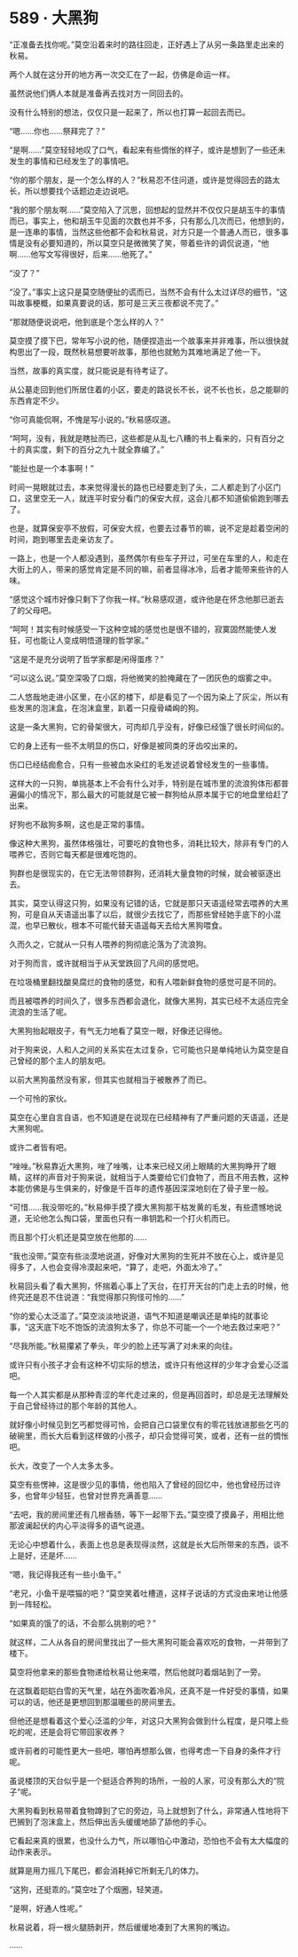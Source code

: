 # 589 · 大黑狗

“正准备去找你呢。”莫空沿着来时的路往回走，正好遇上了从另一条路里走出来的秋易。

两个人就在这分开的地方再一次交汇在了一起，仿佛是命运一样。

虽然说他们俩人本就是准备再去找对方一同回去的。

没有什么特别的想法，仅仅只是一起来了，所以也打算一起回去而已。

“嗯……你也……祭拜完了？”

“是啊……”莫空轻轻地叹了口气，看起来有些惆怅的样子，或许是想到了一些还未发生的事情和已经发生了的事情吧。

“你的那个朋友，是一个怎么样的人？”秋易忍不住问道，或许是觉得回去的路太长，所以想要找个话题边走边说吧。

“我的那个朋友啊……”莫空陷入了沉思，回想起的显然并不仅仅只是胡玉牛的事情而已，事实上，他和胡玉牛见面的次数也并不多，只有那么几次而已，他想到的，是一连串的事情，当然这些他都不会和秋易说，对方只是一个普通人而已，很多事情是没有必要知道的，所以莫空只是微微笑了笑，带着些许的调侃说道，“他啊……他写文写得很好，后来……他死了。”

“没了？”

“没了。”事实上这只是莫空随便扯的谎而已，当然不会有什么太过详尽的细节，“这叫故事梗概，如果真要说的话，那可是三天三夜都说不完了。”

“那就随便说说吧，他到底是个怎么样的人？”

莫空摸了摸下巴，常年写小说的他，随便捏造出一个故事来并非难事，所以很快就构思出了一段，既然秋易想要听故事，那他也就勉为其难地满足了他一下。

当然，故事的真实度，就只能说是有待考证了。

从公墓走回到他们所居住着的小区，要走的路说长不长，说不长也长，总之能聊的东西肯定不少。

“你可真能侃啊，不愧是写小说的。”秋易感叹道。

“呵呵，没有，我就是瞎扯而已，这些都是从乱七八糟的书上看来的，只有百分之十的真实度，剩下的百分之九十就全靠编了。”

“能扯也是一个本事啊！”

时间一晃眼就过去，本来觉得漫长的路也已经要走到了头，二人都走到了小区门口，这里空无一人，就连平时安分看门的保安大叔，这会儿都不知道偷偷跑到哪去了。

也是，就算保安亭不放假，可保安大叔，也要去过春节的嘛，说不定是趁着空闲的时间，跑到哪里去走亲访友了。

一路上，也是一个人都没遇到，虽然偶尔有些车子开过，可坐在车里的人，和走在大街上的人，带来的感觉肯定是不同的嘛，前者显得冰冷，后者才能带来些许的人味。

“感觉这个城市好像只剩下了你我一样。”秋易感叹道，或许他是在怀念他那已逝去了的父母吧。

“呵呵！其实有时候感受一下这种空城的感觉也是很不错的，寂寞固然能使人发狂，可也能让人变成明悟道理的哲学家。”

“这是不是充分说明了哲学家都是闲得蛋疼？”

“可以这么说。”莫空深吸了口烟，将他微笑的脸掩藏在了一团灰色的烟雾之中。

二人悠哉地走进小区里，在小区的楼下，却是看见了一个因为染上了灰尘，所以有些发黑的泡沫盒，在泡沫盒里，趴着一只瘦骨嶙峋的狗。

这是一条大黑狗，它的骨架很大，可肉却几乎没有，好像已经饿了很长时间似的。

它的身上还有一些不太明显的伤口，好像是被同类的牙齿咬出来的。

伤口已经结痂愈合，只有一些被血水染红的毛发述说着曾经发生的一些事情。

这样大的一只狗，单挑基本上不会有什么对手，特别是在城市里的流浪狗体形都普遍偏小的情况下，那么最大的可能就是它被一群狗给从原本属于它的地盘里给赶了出来。

好狗也不敌狗多啊，这也是正常的事情。

像这种大黑狗，虽然体格强壮，可要吃的食物也多，消耗比较大，除非有专门的人喂养它，否则它每天都是很难吃饱的。

狗群也是很现实的，在它无法带领群狗，还消耗大量食物的时候，就会被驱逐出去。

其实，莫空认得这只狗，如果没有记错的话，它就是那只天语遥经常去喂养的大黑狗，可是自从天语遥出事了以后，就很少去找它了，而那些曾经她手底下的小混混，也早已散伙，根本不可能代替天语遥每天去给大黑狗喂食。

久而久之，它就从一只有人喂养的狗彻底沦落为了流浪狗。

对于狗而言，或许就相当于从天堂跌回了凡间的感觉吧。

在垃圾桶里翻找酸臭腐烂的食物的感觉，和有人喂新鲜食物的感觉可是不同的。

而且被喂养的时间久了，很多东西都会退化，就像大黑狗，其实已经不太适应完全流浪的生活了呢。

大黑狗抬起眼皮子，有气无力地看了莫空一眼，好像还记得他。

对于狗来说，人和人之间的关系实在太过复杂，它可能也只是单纯地认为莫空是自己曾经的那个主人的朋友吧。

以前大黑狗虽然没有家，但其实也就相当于被散养了而已。

一个可怜的家伙。

莫空在心里自言自语，也不知道是在说现在已经精神有了严重问题的天语遥，还是大黑狗呢。

或许二者皆有吧。

“唑唑。”秋易靠近大黑狗，唑了唑嘴，让本来已经又闭上眼睛的大黑狗睁开了眼睛，这样的声音对于狗来说，就相当于人类要给它们食物了，而且不用去教，这种本能仿佛是与生俱来的，好像是千百年的遗传基因深深地刻在了骨子里一般。

“可惜……我没带吃的。”秋易伸手摸了摸大黑狗那干枯发黄的毛发，有些遗憾地说道，无论他怎么掏口袋，里面也只有一串钥匙和一个打火机而已。

而且那个打火机还是莫空放在他那的……

“我也没带。”莫空有些淡漠地说道，好像对大黑狗的生死并不放在心上，或许是见得多了，人也会变得冷漠起来吧，“算了，走吧，外面太冷了。”

秋易回头看了看大黑狗，怀揣着心事上了天台，在打开天台的门走上去的时候，他终究还是忍不住说道：“我觉得那只狗怪可怜的……”

“你的爱心太泛滥了。”莫空淡淡地说道，语气不知道是嘲讽还是单纯的就事论事，“这天底下吃不饱饭的流浪狗太多了，你总不可能一个一个地去救过来吧？”

“尽我所能。”秋易攥紧了拳头，年少的脸上还写满了对未来的向往。

或许只有小孩子才会有这种不切实际的想法，或许只有他这样的少年才会爱心泛滥吧。

每一个人其实都是从那种青涩的年代走过来的，但是再回首时，却总是无法理解处于自己曾经待过的那个年龄的其他人。

就好像小时候见到乞丐都觉得可怜，会把自己口袋里仅有的零花钱放进那些乞丐的破碗里，而长大后看到这样做的小孩子，却只会觉得可笑，或者，还有一丝的惆怅吧。

长大，改变了一个人太多太多。

莫空有些愣神，这是很少见的事情，他也陷入了曾经的回忆中，他也曾经历过许多，也曾年少轻狂，也曾对世界充满善意……

“去吧，我的房间里还有几根香肠，等下一起带下去。”莫空摸了摸鼻子，用相比他那波澜起伏的内心平淡得多的语气说道。

无论心中想着什么，表面上也总是表现得淡然，这就是长大后所带来的东西，谈不上是好，还是坏……

“嗯，我记得我还有一些小鱼干。”

“老兄，小鱼干是喂猫的吧？”莫空笑着吐槽道，这样子说话的方式没由来地让他感到一阵轻松。

“如果真的饿了的话，不会那么挑剔的吧？”

就这样，二人从各自的房间里找出了一些大黑狗可能会喜欢吃的食物，一并带到了楼下。

莫空将他拿来的那些食物递给秋易让他来喂，然后他就叼着烟站到了一旁。

在这飘着皑皑白雪的天气里，站在外面吹着冷风，还真不是一件好受的事情，如果可以的话，他还是更想回到那温暖些的房间里去。

但他还是想看着这个爱心泛滥的少年，对这只大黑狗会做到什么程度，是只喂上些吃的呢，还是会将它带回家收养？

或许前者的可能性更大一些吧，哪怕再想那么做，也得考虑一下自身的条件才行呢。

虽说楼顶的天台似乎是一个挺适合养狗的场所，一般的人家，可没有那么大的“院子”呢。

大黑狗看到秋易带着食物蹲到了它的旁边，马上就想到了什么，非常通人性地将下巴搁到了泡沫盒上，然后伸出舌头缓缓地舔了舔他的手心。

它看起来真的很累，也没什么力气，所以哪怕心中激动，恐怕也不会有太大幅度的动作来表示。

就算是用力摇几下尾巴，都会消耗掉它所剩无几的体力。

“这狗，还挺乖的。”莫空吐了个烟圈，轻笑道。

“是啊，好通人性呢。”

秋易说着，将一根火腿肠剥开，然后缓缓地凑到了大黑狗的嘴边。

……
